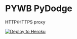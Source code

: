 # PYWB PyDodge

HTTP/HTTPS proxy

[![Deploy to Heroku](https://www.herokucdn.com/deploy/button.svg)](https://heroku.com/deploy?template=https://github.com/BinBashBanana/PyDodge)